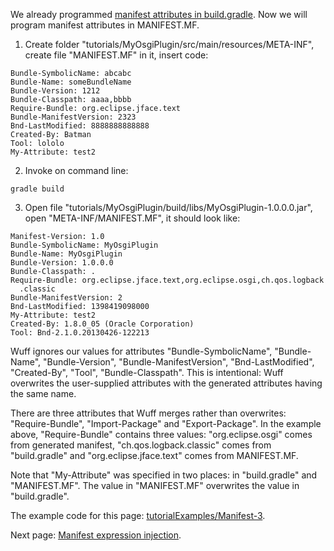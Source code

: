 We already programmed [manifest attributes in build.gradle](Manifest-attributes-in-build.gradle). Now we will program manifest attributes in MANIFEST.MF.

1. Create folder "tutorials/MyOsgiPlugin/src/main/resources/META-INF", create file "MANIFEST.MF" in it, insert code:

  ```
  Bundle-SymbolicName: abcabc
  Bundle-Name: someBundleName
  Bundle-Version: 1212
  Bundle-Classpath: aaaa,bbbb
  Require-Bundle: org.eclipse.jface.text
  Bundle-ManifestVersion: 2323
  Bnd-LastModified: 8888888888888
  Created-By: Batman
  Tool: lololo
  My-Attribute: test2
  ```

2. Invoke on command line:

  ```
  gradle build
  ```

3. Open file "tutorials/MyOsgiPlugin/build/libs/MyOsgiPlugin-1.0.0.0.jar", open "META-INF/MANIFEST.MF", it should look like:

  ```
  Manifest-Version: 1.0
  Bundle-SymbolicName: MyOsgiPlugin
  Bundle-Name: MyOsgiPlugin
  Bundle-Version: 1.0.0.0
  Bundle-Classpath: .
  Require-Bundle: org.eclipse.jface.text,org.eclipse.osgi,ch.qos.logback
    .classic
  Bundle-ManifestVersion: 2
  Bnd-LastModified: 1398419098000
  My-Attribute: test2
  Created-By: 1.8.0_05 (Oracle Corporation)
  Tool: Bnd-2.1.0.20130426-122213
  ```

  Wuff ignores our values for attributes "Bundle-SymbolicName", "Bundle-Name", "Bundle-Version", "Bundle-ManifestVersion", "Bnd-LastModified", "Created-By", "Tool", "Bundle-Classpath". This is intentional: Wuff overwrites the user-supplied attributes with the generated attributes having the same name.

  There are three attributes that Wuff merges rather than overwrites: "Require-Bundle", "Import-Package" and "Export-Package". In the example above, "Require-Bundle" contains three values: "org.eclipse.osgi" comes from generated manifest, "ch.qos.logback.classic" comes from "build.gradle" and "org.eclipse.jface.text" comes from MANIFEST.MF.

  Note that "My-Attribute" was specified in two places: in "build.gradle" and "MANIFEST.MF". The value in "MANIFEST.MF" overwrites the value in "build.gradle".

The example code for this page: [tutorialExamples/Manifest-3](../tree/master/tutorialExamples/Manifest-3).

Next page: [Manifest expression injection](Manifest-expression-injection).